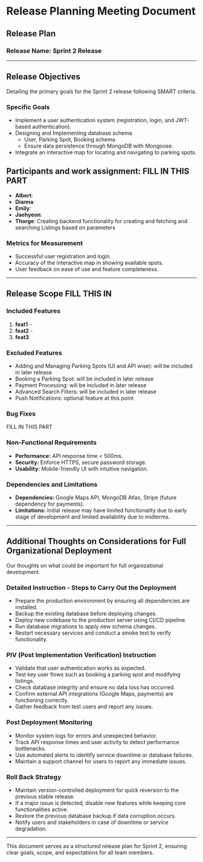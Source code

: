 # **Release Planning Meeting Document**

## **Release Plan**

### **Release Name:** Sprint 2 Release

---

## **Release Objectives**
Detailing the primary goals for the Sprint 2 release following SMART criteria.

### **Specific Goals**
- Implement a user authentication system (registration, login, and JWT-based authentication).
- Designing and Implementing database schema
  - User, Parking Spot, Booking schema
  - Ensure data persistence through MongoDB with Mongoose.
- Integrate an interactive map for locating and navigating to parking spots.
  
## Participants and work assignment: FILL IN THIS PART
- **Albert**:
- **Dianna**:
- **Emily**:
- **Jaehyeon**: 
- **Thorge**: Creating backend functionality for creating and fetching and searching Listings based on 
parameters
  
### **Metrics for Measurement**
- Successful user registration and login.
- Accuracy of the interactive map in showing available spots.
- User feedback on ease of use and feature completeness.

---

## **Release Scope** FILL THIS IN
### **Included Features**
1. **feat1** - 
2. **feat2** - 
3. **feat3**

### **Excluded Features**
- Adding and Managing Parking Spots (UI and API wise): will be included in later release
- Booking a Parking Spot: will be included in later release
- Payment Processing: will be included in later release
- Advanced Search Filters: will be included in later release
- Push Notifications: optional feature at this point

### **Bug Fixes**
FILL IN THIS PART

### **Non-Functional Requirements**
- **Performance:** API response time < 500ms.
- **Security:** Enforce HTTPS, secure password storage.
- **Usability:** Mobile-friendly UI with intuitive navigation.

### **Dependencies and Limitations**
- **Dependencies:** Google Maps API, MongoDB Atlas, Stripe (future dependency for payments).
- **Limitations:** Initial release may have limited functionality due to early stage of development and limited availability due to midterms.

---

## **Additional Thoughts on Considerations for Full Organizational Deployment**
Our thoughts on what could be important for full organizational development.

### **Detailed Instruction - Steps to Carry Out the Deployment**
- Prepare the production environment by ensuring all dependencies are installed.
- Backup the existing database before deploying changes.
- Deploy new codebase to the production server using CI/CD pipeline.
- Run database migrations to apply new schema changes.
- Restart necessary services and conduct a smoke test to verify functionality.

### **PIV (Post Implementation Verification) Instruction**
- Validate that user authentication works as expected.
- Test key user flows such as booking a parking spot and modifying listings.
- Check database integrity and ensure no data loss has occurred.
- Confirm external API integrations (Google Maps, payments) are functioning correctly.
- Gather feedback from test users and report any issues.

### **Post Deployment Monitoring**
- Monitor system logs for errors and unexpected behavior.
- Track API response times and user activity to detect performance bottlenecks.
- Use automated alerts to identify service downtime or database failures.
- Maintain a support channel for users to report any immediate issues.

### **Roll Back Strategy**
- Maintain version-controlled deployment for quick reversion to the previous stable release.
- If a major issue is detected, disable new features while keeping core functionalities active.
- Restore the previous database backup if data corruption occurs.
- Notify users and stakeholders in case of downtime or service degradation.

---

This document serves as a structured release plan for Sprint 2, ensuring clear goals, scope, and expectations for all team members.



